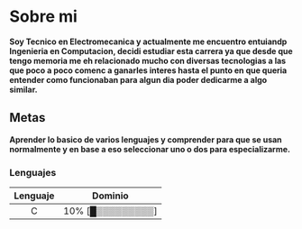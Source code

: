 # Sobre mi

**Soy Tecnico en Electromecanica y actualmente me encuentro entuiandp Ingenieria en Computacion, decidi estudiar esta carrera ya que desde que tengo memoria me eh relacionado mucho con diversas tecnologias a las que poco a poco comenc a ganarles interes hasta el punto en que queria entender como funcionaban para algun dia poder dedicarme a algo similar.**

## Metas

**Aprender lo basico de varios lenguajes y comprender para que se usan normalmente y en base a eso seleccionar uno o dos para especializarme.**

### Lenguajes

| Lenguaje  | Dominio           |
|   :---:   | ----------------  |
|     C     | 10% [█▒▒▒▒▒▒▒▒▒]  |
